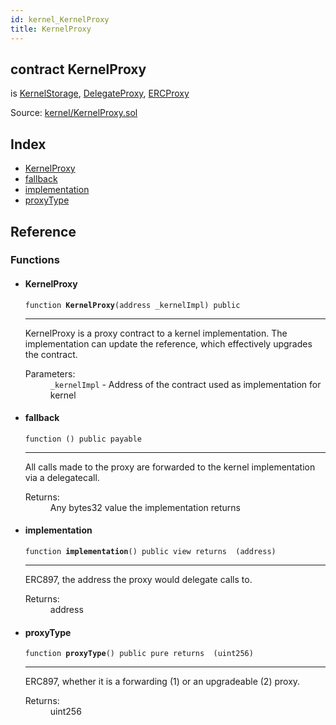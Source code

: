 ```yaml
---
id: kernel_KernelProxy
title: KernelProxy
---
```


<div class="contract-doc"><div class="contract"><h2 class="contract-header"><span class="contract-kind">contract</span> KernelProxy</h2><p class="base-contracts"><span>is</span> <a href="kernel_KernelStorage.html">KernelStorage</a><span>, </span><a href="common_DelegateProxy.html">DelegateProxy</a><span>, </span><a href="lib_misc_ERCProxy.html">ERCProxy</a></p><div class="source">Source: <a href="https://github.com/aragon/aragonOS//blob/v3.1.4/contracts/kernel/KernelProxy.sol" target="_blank">kernel/KernelProxy.sol</a></div></div><div class="index"><h2>Index</h2><ul><li><a href="kernel_KernelProxy.html#KernelProxy">KernelProxy</a></li><li><a href="kernel_KernelProxy.html#">fallback</a></li><li><a href="kernel_KernelProxy.html#implementation">implementation</a></li><li><a href="kernel_KernelProxy.html#proxyType">proxyType</a></li></ul></div><div class="reference"><h2>Reference</h2><div class="functions"><h3>Functions</h3><ul><li><div class="item function"><span id="KernelProxy" class="anchor-marker"></span><h4 class="name">KernelProxy</h4><div class="body"><code class="signature">function <strong>KernelProxy</strong><span>(address _kernelImpl) </span><span>public </span></code><hr/><div class="description"><p>KernelProxy is a proxy contract to a kernel implementation. The implementation can update the reference, which effectively upgrades the contract.</p></div><dl><dt><span class="label-parameters">Parameters:</span></dt><dd><div><code>_kernelImpl</code> - Address of the contract used as implementation for kernel</div></dd></dl></div></div></li><li><div class="item function"><span id="fallback" class="anchor-marker"></span><h4 class="name">fallback</h4><div class="body"><code class="signature">function <strong></strong><span>() </span><span>public </span><span>payable </span></code><hr/><div class="description"><p>All calls made to the proxy are forwarded to the kernel implementation via a delegatecall.</p></div><dl><dt><span class="label-return">Returns:</span></dt><dd>Any bytes32 value the implementation returns</dd></dl></div></div></li><li><div class="item function"><span id="implementation" class="anchor-marker"></span><h4 class="name">implementation</h4><div class="body"><code class="signature">function <strong>implementation</strong><span>() </span><span>public </span><span>view </span><span>returns  (address) </span></code><hr/><div class="description"><p>ERC897, the address the proxy would delegate calls to.</p></div><dl><dt><span class="label-return">Returns:</span></dt><dd>address</dd></dl></div></div></li><li><div class="item function"><span id="proxyType" class="anchor-marker"></span><h4 class="name">proxyType</h4><div class="body"><code class="signature">function <strong>proxyType</strong><span>() </span><span>public </span><span>pure </span><span>returns  (uint256) </span></code><hr/><div class="description"><p>ERC897, whether it is a forwarding (1) or an upgradeable (2) proxy.</p></div><dl><dt><span class="label-return">Returns:</span></dt><dd>uint256</dd></dl></div></div></li></ul></div></div></div>
